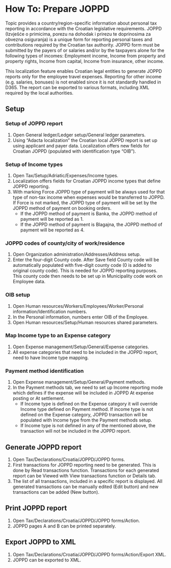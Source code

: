 # How To: Prepare JOPPD 

Topic provides a country/region-specific information about personal tax reporting in accordance with the Croatian legislative requirements. JOPPD (Izvješće o primicima, porezu na dohodak i prirezu te doprinosima za obvezna osiguranja) is a unique form for reporting personal taxes and contributions required by the Croatian tax authority. JOPPD form must be submitted by the payers of or salaries and/or by the taxpayers alone for the following types of incomes: Employment income, Income from property and property rights, Income from capital, Income from insurance, other income.

This localization feature enables Croatian legal entities to generate JOPPD reports only for the employee travel expenses. Reporting for other income (e.g. salaries, bonuses) is not enabled since it is not standardly handled in D365. The report can be exported to various formats, including XML required by the local authorities.

## Setup 

### Setup of JOPPD report

1. Open General ledger/Ledger setup/General ledger parameters.
2. Using “Adacta localization” the Croatian local JOPPD report is set up using applicant and payer data. Localization offers new fields for Croatian JOPPD (populated with identification type “OIB”). 

### Setup of Income types 

1. Open Tax/Setup/Adriatic/Expenses/Income types.
2. Localization offers fields for Croatian JOPPD income types that define JOPPD reporting. 
3. With marking Force JOPPD type of payment will be always used for that type of non-tax income when expenses would be transferred to JOPPD. If Force is not marked, the JOPPD type of payment will be set by the JOPPD method of payment on booking orders. 
   - If the JOPPD method of payment is Banka, the JOPPD method of payment will be reported as 1. 
   - If the JOPPD method of payment is Blagajna, the JOPPD method of payment will be reported as 4. 

### JOPPD codes of county/city of work/residence 

1. Open Organization administration/Addresses/Address setup.
2. Enter the four-digit County code. After Save field County code will be automatically populated with five-digit county code (0 is added to original county code). This is needed for JOPPD reporting purposes. This county code then needs to be set up in Municipality code work on Employee data.  

### OIB setup  

1. Open Human resources/Workers/Employees/Worker/Personal information/Identification numbers.
2. In the Personal information, numbers enter OIB of the Employee. 
3. Open Human resources/Setup/Human resources shared parameters.

### Map Income type to an Expense category

1. Open Expense management/Setup/General/Expense categories.
2. All expense categories that need to be included in the JOPPD report, need to have Income type mapping.  

### Payment method identification 

1. Open Expense management/Setup/General/Payment methods.
2. In the Payment methods tab, we need to set up Income reporting mode which defines if the expense will be included in JOPPD At expense posting or At settlement. 
   - If Income type is defined on the Expense category it will override Income type defined on Payment method. If income type is not defined on the Expense category, JOPPD transaction will be populated with Income type from the Payment methods setup.  
   - If Income type is not defined in any of the mentioned above, the transaction will not be included in the JOPPD report. 

## Generate JOPPD report 

1. Open Tax/Declarations/Croatia/JOPPD/JOPPD forms.
2. First transactions for JOPPD reporting need to be generated. This is done by Read transactions function. Transactions for each generated report can be Viewed with View transactions function or Details tab.  
3. The list of all transactions, included in a specific report is displayed. All generated transactions can be manually edited (Edit button) and new transactions can be added (New button).  

## Print JOPPD report 

1. Open Tax/Declarations/Croatia/JOPPD/JOPPD forms/Action.
2. JOPPD pages A and B can be printed separately.  

## Export JOPPD to XML

1. Open Tax/Declarations/Croatia/JOPPD/JOPPD forms/Action/Export XML.
2. JOPPD can be exported to XML.  

 

 

 

 

 

 

 

 

 

 

 

 

 

 

 

<!-- 
[Detailed documentation](https://adacta.sharepoint.com/:w:/r/sites/ERP-Product-Development/Shared%20Documents/D365FO%20Localization%20documentation/D365O%20LOC_HR%20JOPPD.docx?d=wcbeb786ca7e8442fa1205f4c2e0163cc&csf=1&e=xnEiEr) -->